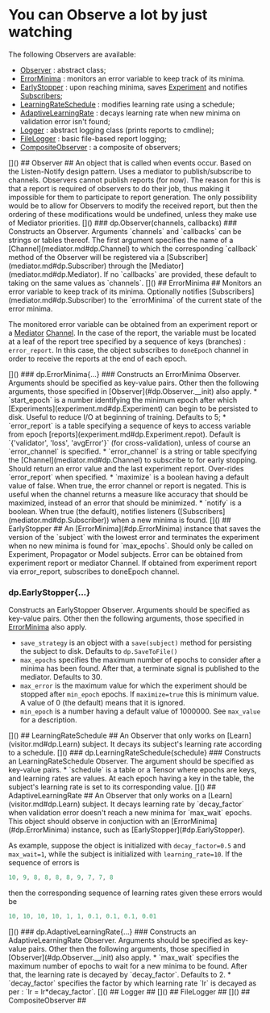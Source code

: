 # You can Observe a lot by just watching #
The following Observers are available:
 * [Observer](#dp.Observer) : abstract class;
  * [ErrorMinima](#dp.ErrorMinima) : monitors an error variable to keep track of its minima.
   * [EarlyStopper](#dp.EarlyStopper) : upon reaching minima, saves [Experiment](experiment.md#dp.Experiment) and notifies [Subscribers](mediator.md#dp.Subscriber);
  * [LearningRateSchedule](#dp.LearningRateSchedule) : modifies learning rate using a schedule;
  * [AdaptiveLearningRate](#dp.AdaptiveLearningRate) : decays learning rate when new minima on validation error isn't found;
  * [Logger](#dp.Logger) : abstract logging class (prints reports to cmdline);
   * [FileLogger](#dp.FileLogger) : basic file-based report logging;
  * [CompositeObserver](#dp.CompositeObserver) : a composite of observers;

<a name="dp.Observer"/>
[]()
## Observer ##
An object that is called when events occur. Based on the Listen-Notify design pattern. 
Uses a mediator to publish/subscribe to channels.
Observers cannot publish reports (for now). The reason for this is 
that a report is required of observers to do their job, thus making
it impossible for them to participate to report generation.
The only possibility would be to allow for Observers to modify the 
received report, but then the ordering of these modifications would
be undefined, unless they make use of Mediator priorities.

<a name='dp.Observer.__init'/>
[]()
### dp.Observer(channels, callbacks) ###
Constructs an Observer. Arguments `channels` and `callbacks` can 
be strings or tables thereof. The first argument specifies the name of 
a [Channel](mediator.md#dp.Channel) to which the corresponding `callback` method of the Observer 
will be registered via a [Subscriber](mediator.md#dp.Subscriber) through the 
[Mediator](mediator.md#dp.Mediator).
If no `callbacks` are provided, these default to taking on the same values 
as `channels`.

<a name='dp.ErrorMinima'/>
[]()
## ErrorMinima ##
Monitors an error variable to keep track of its minima. Optionally notifies
[Subscribers](mediator.md#dp.Subscriber) to the `errorMinima` of the current state 
of the error minima.

The monitored error variable can be obtained from an experiment 
report or a [Mediator](mediator.md#dp.Mediator) [Channel](mediator.md#dp.Mediator). 
In the case of the report, the variable must be 
located at a leaf of the report tree specified by a sequence of keys (branches) : `error_report`. 
In this case, the object subscribes to `doneEpoch` channel in order to receive the reports
at the end of each epoch.

<a name='dp.ErrorMinima.__init'/>
[]()
### dp.ErrorMinima{...} ###
Constructs an ErrorMinima Observer. Arguments should be specified as key-value pairs. 
Other then the following arguments, those specified in [Observer](#dp.Observer.__init) also apply.
 * `start_epoch` is a number identifying the minimum epoch after which [Experiments](experiment.md#dp.Experiment) can begin to be persisted to disk. Useful to reduce I/O at beginning of training. Defaults to 5;
 * `error_report` is a table specifying a sequence of keys to access variable from epoch [reports](experiment.md#dp.Experiment.repot). Default is `{'validator', 'loss', 'avgError'}` (for cross-validation), unless of course an `error_channel` is specified.
 * `error_channel` is a string or table specifying the [Channel](mediator.md#dp.Channel) to subscribe to for early stopping. Should return an error value and the last experiment report. Over-rides `error_report` when specified.
 * `maximize` is a boolean having a default value of false. When true, the error channel or report is negated. This is useful when the channel returns a measure like accuracy that should be maximized, instead of an error that should be minimized.
 * `notify` is a boolean. When true (the default), notifies listeners ([Subscribers](mediator.md#dp.Subscriber)) when a new minima is found.
 
<a name="dp.EarlyStopper"/>
[]()
## EarlyStopper ##
An [ErrorMinima](#dp.ErrorMinima) instance that saves the version of 
the `subject` with the lowest error and terminates 
the experiment when no new minima is found for `max_epochs`.
Should only be called on Experiment, Propagator or Model subjects.
Error can be obtained from experiment report or mediator Channel. 
If obtained from experiment report via error_report, subscribes to doneEpoch channel.

### dp.EarlyStopper{...} ###
[]()
Constructs an EarlyStopper Observer. Arguments should be specified as key-value pairs.
Other then the following arguments, those specified in [ErrorMinima](#dp.ErrorMinima.__init) also apply.
 * `save_strategy` is an object with a `save(subject)` method for persisting the subject to disk. Defaults to `dp.SaveToFile()`
 * `max_epochs` specifies the maximum number of epochs to consider after a minima has been found. After that, a terminate signal is published to the mediator. Defaults to 30.
 * `max_error` is the maximum value for which the experiment should be stopped after `min_epoch` epochs. If `maximize=true` this is minimum value. A value of 0 (the default) means that it is ignored.
 * `min_epoch` is a number having a default value of 1000000. See `max_value` for a description.

<a name="dp.LearningRateSchedule"/>
[]()
## LearningRateSchedule ##
An Observer that only works on [Learn](visitor.md#dp.Learn) subject. 
It decays its subject's learning rate according to a schedule.

<a name="dp.LearningRateSchedule.__init"/>
[]()
### dp.LearningRateSchedule{schedule} ###
Constructs an LearningRateSchedule Observer. The argument should be specified as key-value pairs.
 * `schedule` is a table or a Tensor where epochs are keys, and learning rates are values. At each epoch having a key in the table, the subject's learning rate is set to its corresponding value. 

<a name="dp.AdaptiveLearningRate"/>
[]()
## AdaptiveLearningRate ##
An Observer that only works on a [Learn](visitor.md#dp.Learn) subject.
It decays learning rate by `decay_factor` when validation error doesn't reach a new 
minima for `max_wait` epochs. This object should observe in conjuction with an 
[ErrorMinima](#dp.ErrorMinima) instance, such as [EarlyStopper](#dp.EarlyStopper).

As example, suppose the object is initialized with `decay_factor=0.5` 
and `max_wait=1`, while the subject is initialized with `learning_rate=10`. 
If the sequence of errors is 
```lua
10, 9, 8, 8, 8, 8, 9, 7, 7, 8
```
then the corresponding sequence of learning rates given these errors would be
```lua
10, 10, 10, 10, 1, 1, 0.1, 0.1, 0.1, 0.01
```
 
<a name="dp.AdaptiveLearningRate.__init"/>
[]()
### dp.AdaptiveLearningRate{...} ###
Constructs an AdaptiveLearningRate Observer. Arguments should be specified as key-value pairs.
Other then the following arguments, those specified in [Observer](#dp.Observer.__init) also apply.
 * `max_wait` specifies the maximum number of epochs to wait for a new minima to be found. After that, the learning rate is decayed by `decay_factor`. Defaults to 2.
 * `decay_factor` specifies the factor by which learning rate `lr` is decayed as per : `lr = lr*decay_factor`.

<a name="dp.Logger"/>
[]()
## Logger ##

<a name="dp.FileLogger"/>
[]()
## FileLogger ##

<a name="dp.CompositeObserver"/>
[]()
## CompositeObserver ##
